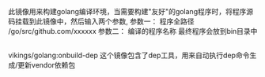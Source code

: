 此镜像用来构建golang编译环境，当需要构建"友好"的golang程序时，将程序源码挂载到此镜像中，然后输入两个参数,
参数一： 程序全路径 /go/src/github.com/xxxxxx
参数二： 编译的程序名称
最终程序会放到bin目录中

##
vikings/golang:onbuild-dep
这个镜像包含了dep工具，用来自动执行dep命令生成/更新vendor依赖包
